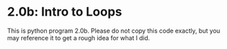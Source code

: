 # 2.0b: Intro to Loops
This is python program 2.0b. Please do not copy this code exactly, but you may reference it to get a rough idea for what I did.
